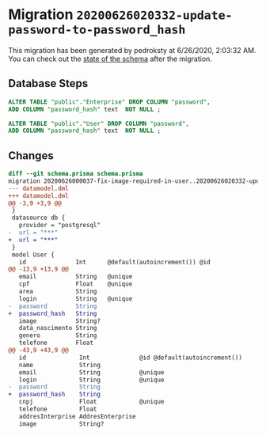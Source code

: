 # Migration `20200626020332-update-password-to-password_hash`

This migration has been generated by pedroksty at 6/26/2020, 2:03:32 AM.
You can check out the [state of the schema](./schema.prisma) after the migration.

## Database Steps

```sql
ALTER TABLE "public"."Enterprise" DROP COLUMN "password",
ADD COLUMN "password_hash" text  NOT NULL ;

ALTER TABLE "public"."User" DROP COLUMN "password",
ADD COLUMN "password_hash" text  NOT NULL ;
```

## Changes

```diff
diff --git schema.prisma schema.prisma
migration 20200626000037-fix-image-required-in-user..20200626020332-update-password-to-password_hash
--- datamodel.dml
+++ datamodel.dml
@@ -3,9 +3,9 @@
 }
 datasource db {
   provider = "postgresql"
-  url = "***"
+  url = "***"
 }
 model User {
   id              Int      @default(autoincrement()) @id
@@ -13,9 +13,9 @@
   email           String   @unique
   cpf             Float    @unique
   area            String
   login           String   @unique
-  password        String
+  password_hash   String
   image           String?
   data_nascimento String
   genero          String
   telefone        Float
@@ -43,9 +43,9 @@
   id               Int              @id @default(autoincrement())
   name             String
   email            String           @unique
   login            String           @unique
-  password         String
+  password_hash    String
   cnpj             Float            @unique
   telefone         Float
   addresInterprise AddresEnterprise
   image            String?
```


